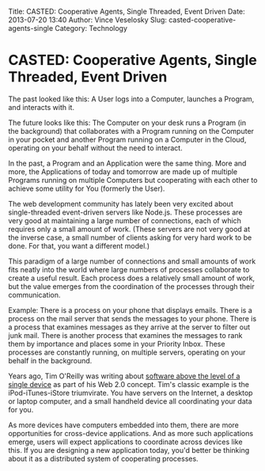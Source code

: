 Title: CASTED: Cooperative Agents, Single Threaded, Event Driven
Date: 2013-07-20 13:40
Author: Vince Veselosky
Slug: casted-cooperative-agents-single
Category: Technology

# CASTED: Cooperative Agents, Single Threaded, Event Driven

The past looked like this: A User logs into a Computer, launches a
Program, and interacts with it.

The future looks like this: The Computer on your desk runs a Program (in
the background) that collaborates with a Program running on the Computer
in your pocket and another Program running on a Computer in the Cloud,
operating on your behalf without the need to interact.

In the past, a Program and an Application were the same thing. More and
more, the Applications of today and tomorrow are made up of multiple
Programs running on multiple Computers but cooperating with each other
to achieve some utility for You (formerly the User).

The web development community has lately been very excited about
single-threaded event-driven servers like Node.js. These processes are
very good at maintaining a large number of connections, each of which
requires only a small amount of work. (These servers are not very good
at the inverse case, a small number of clients asking for very hard work
to be done. For that, you want a different model.)

This paradigm of a large number of connections and small amounts of work
fits neatly into the world where large numbers of processes collaborate
to create a useful result. Each process does a relatively small amount
of work, but the value emerges from the coordination of the processes
through their communication.

Example: There is a process on your phone that displays emails. There is
a process on the mail server that sends the messages to your phone.
There is a process that examines messages as they arrive at the server
to filter out junk mail. There is another process that examines the
messages to rank them by importance and places some in your Priority
Inbox. These processes are constantly running, on multiple servers,
operating on your behalf in the background.

Years ago, Tim O'Reilly was writing about [software above the level of a
single device][] as part of his Web 2.0 concept. Tim's classic example
is the iPod-iTunes-iStore triumvirate. You have servers on the Internet,
a desktop or laptop computer, and a small handheld device all
coordinating your data for you.

As more devices have computers embedded into them, there are more
opportunities for cross-device applications. And as more such
applications emerge, users will expect applications to coordinate across
devices like this. If you are designing a new application today, you'd
better be thinking about it as a distributed system of cooperating
processes.


  [software above the level of a single device]: http://radar.oreilly.com/archives/2007/11/software-above-the-level-of-a.html
